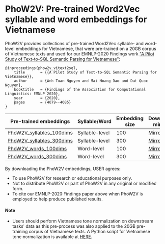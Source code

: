 # PhoW2V: Pre-trained Word2Vec syllable and word embeddings for Vietnamese

PhoW2V provides collections of pre-trained Word2Vec syllable- and word-level embeddings for Vietnamese, that were pre-trained on a 20GB corpus of Vietnamese texts and used for our EMNLP-2020 Findings work ["A Pilot Study of Text-to-SQL Semantic Parsing for Vietnamese"](https://www.aclweb.org/anthology/2020.findings-emnlp.364/): 

	@inproceedings{phow2v_vitext2sql,
	    title     	= {{A Pilot Study of Text-to-SQL Semantic Parsing for Vietnamese}},
	    author    	= {Anh Tuan Nguyen and Mai Hoang Dao and Dat Quoc Nguyen},
	    booktitle   = {Findings of the Association for Computational Linguistics: EMNLP 2020},
	    year      	= {2020},
	    pages       = {4079--4085}
	}  

|Pre-trained embeddings| Syllable/Word | Embedding size | Download mirror |
|--|--|--|--|
| [PhoW2V_syllables_100dims](https://public.vinai.io/word2vec_vi_syllables_100dims.zip) | Syllable-level | 100 | [Mirror](https://drive.google.com/drive/folders/1NZhZFYbcwKzLpvvGdJUdPbwEVdVW4E3j?usp=drive_link) |
| [PhoW2V_syllables_300dims](https://public.vinai.io/word2vec_vi_syllables_300dims.zip) | Syllable-level | 300 | [Mirror](https://drive.google.com/drive/folders/1NZhZFYbcwKzLpvvGdJUdPbwEVdVW4E3j?usp=drive_link) |
| [PhoW2V_words_100dims](https://public.vinai.io/word2vec_vi_words_100dims.zip) | Word-level | 100 | [Mirror](https://drive.google.com/drive/folders/1NZhZFYbcwKzLpvvGdJUdPbwEVdVW4E3j?usp=drive_link) |
| [PhoW2V_words_300dims](https://public.vinai.io/word2vec_vi_words_300dims.zip) | Word-level | 300 | [Mirror](https://drive.google.com/drive/folders/1NZhZFYbcwKzLpvvGdJUdPbwEVdVW4E3j?usp=drive_link) |


By downloading the PhoW2V embeddings, USER agrees:

- To use PhoW2V for research or educational purposes only.
- Not to distribute PhoW2V or part of PhoW2V in any original or modified form.
- To cite our EMNLP-2020 Findings paper above when PhoW2V is employed to help produce published results.


#### Note
- Users should perform Vietnamese tone normalization on downstream tasks' data as this pre-process was also applied to the 20GB pre-training corpus of Vietnamese texts. A Python script for Vietnamese tone normalization is available at [HERE](https://github.com/VinAIResearch/BARTpho/blob/main/VietnameseToneNormalization.md).


